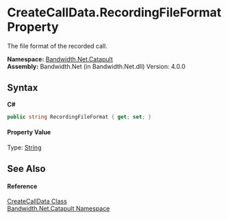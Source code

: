 ﻿# CreateCallData.RecordingFileFormat Property 
 

The file format of the recorded call.

**Namespace:**&nbsp;<a href ="N_Bandwidth_Net_Catapult.md">Bandwidth.Net.Catapult</a><br />**Assembly:**&nbsp;Bandwidth.Net (in Bandwidth.Net.dll) Version: 4.0.0

## Syntax

**C#**<br />
``` C#
public string RecordingFileFormat { get; set; }
```


#### Property Value
Type: <a href="http://msdn2.microsoft.com/en-us/library/s1wwdcbf" target="_blank">String</a>

## See Also


#### Reference
<a href ="T_Bandwidth_Net_Catapult_CreateCallData.md">CreateCallData Class</a><br /><a href ="N_Bandwidth_Net_Catapult.md">Bandwidth.Net.Catapult Namespace</a><br />